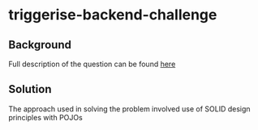 # triggerise-backend-challenge
## Background
Full description of the question can be found [here](https://github.com/Triggerise/challenges/wiki/Triggerise-BE-Challenge-%28Java%29)

## Solution

The approach used in solving the problem involved use of SOLID design principles with POJOs